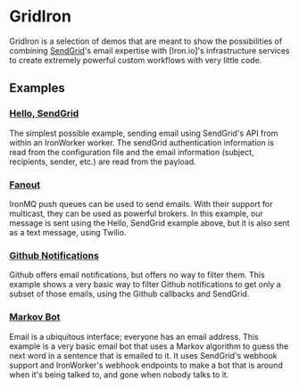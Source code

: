 # GridIron

GridIron is a selection of demos that are meant to show the possibilities of combining [SendGrid](http://www.sendgrid.com)&apos;s email expertise with [Iron.io]&apos;s infrastructure services to create extremely powerful custom workflows with very little code.

## Examples

### [Hello, SendGrid](../../tree/master/python/simple_send)

The simplest possible example, sending email using SendGrid&apos;s API from within an IronWorker worker. The sendGrid authentication information is read from the configuration file and the email information (subject, recipients, sender, etc.) are read from the payload.

### [Fanout](../../tree/master/python/push_queue)

IronMQ push queues can be used to send emails. With their support for multicast, they can be used as powerful brokers. In this example, our message is sent using the Hello, SendGrid example above, but it is also sent as a text message, using Twilio.

### [Github Notifications](../../tree/master/python/github)

Github offers email notifications, but offers no way to filter them. This example shows a very basic way to filter Github notifications to get only a subset of those emails, using the Github callbacks and SendGrid.

### [Markov Bot](../../tree/master/python/markov)

Email is a ubiquitous interface; everyone has an email address. This example is a very basic email bot that uses a Markov algorithm to guess the next word in a sentence that is emailed to it. It uses SendGrid's webhook support and IronWorker's webhook endpoints to make a bot that is around when it's being talked to, and gone when nobody talks to it.
